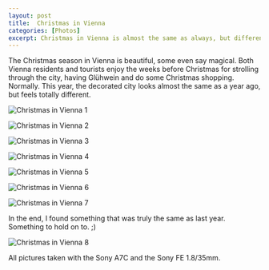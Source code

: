 ```yaml
---
layout: post
title:  Christmas in Vienna 
categories: [Photos] 
excerpt: Christmas in Vienna is almost the same as always, but different this time
---
```

The Christmas season in Vienna is beautiful, some even say magical. Both Vienna residents and tourists enjoy the weeks before Christmas for strolling through the city, having Glühwein and do some Christmas shopping. Normally.
This year, the decorated city looks almost the same as a year ago, but feels totally different. 

![Christmas in Vienna 1](../images/20201220/vienna_christmas_2020-1.jpg)

![Christmas in Vienna 2](../images/20201220/vienna_christmas_2020-2.jpg)

![Christmas in Vienna 3](../images/20201220/vienna_christmas_2020-3.jpg)

![Christmas in Vienna 4](../images/20201220/vienna_christmas_2020-4.jpg)

![Christmas in Vienna 5](../images/20201220/vienna_christmas_2020-5.jpg)

![Christmas in Vienna 6](../images/20201220/vienna_christmas_2020-6.jpg)

![Christmas in Vienna 7](../images/20201220/vienna_christmas_2020-7.jpg)

In the end, I found something that was truly the same as last year. Something to hold on to. ;)

![Christmas in Vienna 8](../images/20201220/vienna_christmas_2020-8.jpg)

All pictures taken with the Sony A7C and the Sony FE 1.8/35mm.
